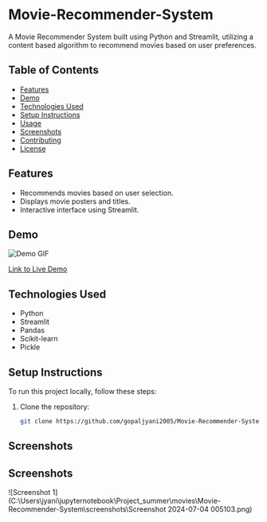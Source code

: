 # Movie-Recommender-System

A Movie Recommender System built using Python and Streamlit, utilizing a content based algorithm to recommend movies based on user preferences.

## Table of Contents

- [Features](#features)
- [Demo](#demo)
- [Technologies Used](#technologies-used)
- [Setup Instructions](#setup-instructions)
- [Usage](#usage)
- [Screenshots](#screenshots)
- [Contributing](#contributing)
- [License](#license)

## Features

- Recommends movies based on user selection.
- Displays movie posters and titles.
- Interactive interface using Streamlit.

## Demo

![Demo GIF](demo.gif)

[Link to Live Demo](https://your-demo-url.com)

## Technologies Used

- Python
- Streamlit
- Pandas
- Scikit-learn
- Pickle

## Setup Instructions

To run this project locally, follow these steps:

1. Clone the repository:
   ```bash
   git clone https://github.com/gopaljyani2005/Movie-Recommender-System.git


## Screenshots

## Screenshots

![Screenshot 1](C:\Users\jyani\jupyternotebook\Project_summer\movies\Movie-Recommender-System\screenshots\Screenshot 2024-07-04 005103.png)
